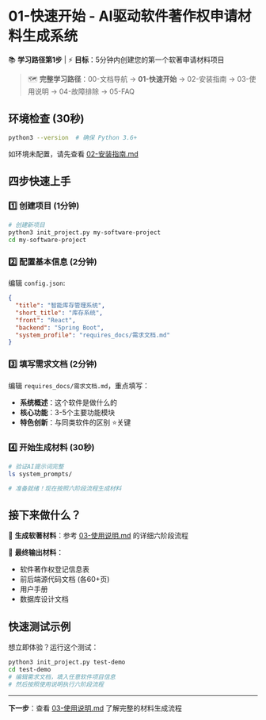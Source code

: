 # 01-快速开始 - AI驱动软件著作权申请材料生成系统

📚 **学习路径第1步** | ⚡ **目标**：5分钟内创建您的第一个软著申请材料项目

> 🗺️ **完整学习路径**：00-文档导航 → **01-快速开始** → 02-安装指南 → 03-使用说明 → 04-故障排除 → 05-FAQ

## 环境检查 (30秒)

```bash
python3 --version  # 确保 Python 3.6+
```

如环境未配置，请先查看 [02-安装指南.md](./02-安装指南.md)

## 四步快速上手

### 1️⃣ 创建项目 (1分钟)

```bash
# 创建新项目
python3 init_project.py my-software-project
cd my-software-project
```

### 2️⃣ 配置基本信息 (2分钟)

编辑 `config.json`:
```json
{
  "title": "智能库存管理系统",
  "short_title": "库存系统", 
  "front": "React",
  "backend": "Spring Boot",
  "system_profile": "requires_docs/需求文档.md"
}
```

### 3️⃣ 填写需求文档 (2分钟)

编辑 `requires_docs/需求文档.md`，重点填写：
- **系统概述**：这个软件是做什么的
- **核心功能**：3-5个主要功能模块  
- **特色创新**：与同类软件的区别 ⭐️关键

### 4️⃣ 开始生成材料 (30秒)

```bash
# 验证AI提示词完整
ls system_prompts/

# 准备就绪！现在按照六阶段流程生成材料
```

## 接下来做什么？

🎯 **生成软著材料**：参考 [03-使用说明.md](./03-使用说明.md) 的详细六阶段流程

📝 **最终输出材料**：
- 软件著作权登记信息表
- 前后端源代码文档 (各60+页)
- 用户手册
- 数据库设计文档

## 快速测试示例

想立即体验？运行这个测试：

```bash
python3 init_project.py test-demo
cd test-demo
# 编辑需求文档，填入任意软件项目信息
# 然后按照使用说明执行六阶段流程
```

---

**下一步**：查看 [03-使用说明.md](./03-使用说明.md) 了解完整的材料生成流程